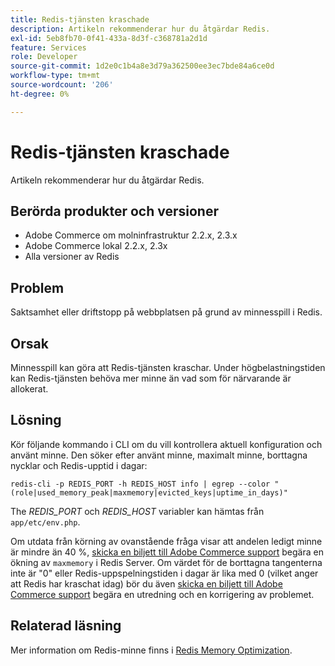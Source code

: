 ```yaml
---
title: Redis-tjänsten kraschade
description: Artikeln rekommenderar hur du åtgärdar Redis.
exl-id: 5eb8fb70-0f41-433a-8d3f-c368781a2d1d
feature: Services
role: Developer
source-git-commit: 1d2e0c1b4a8e3d79a362500ee3ec7bde84a6ce0d
workflow-type: tm+mt
source-wordcount: '206'
ht-degree: 0%

---
```


# Redis-tjänsten kraschade

Artikeln rekommenderar hur du åtgärdar Redis.

## Berörda produkter och versioner

* Adobe Commerce om molninfrastruktur 2.2.x, 2.3.x
* Adobe Commerce lokal 2.2.x, 2.3x
* Alla versioner av Redis

## Problem

Saktsamhet eller driftstopp på webbplatsen på grund av minnesspill i Redis.

## Orsak

Minnesspill kan göra att Redis-tjänsten kraschar. Under högbelastningstiden kan Redis-tjänsten behöva mer minne än vad som för närvarande är allokerat.

## Lösning

Kör följande kommando i CLI om du vill kontrollera aktuell konfiguration och använt minne. Den söker efter använt minne, maximalt minne, borttagna nycklar och Redis-upptid i dagar:

```
redis-cli -p REDIS_PORT -h REDIS_HOST info | egrep --color "(role|used_memory_peak|maxmemory|evicted_keys|uptime_in_days)"
```

The *REDIS\_PORT* och *REDIS\_HOST* variabler kan hämtas från `app/etc/env.php`.

Om utdata från körning av ovanstående fråga visar att andelen ledigt minne är mindre än 40 %, [skicka en biljett till Adobe Commerce support](/help/help-center-guide/help-center/magento-help-center-user-guide.md#submit-ticket) begära en ökning av `maxmemory` i Redis Server. Om värdet för de borttagna tangenterna inte är &quot;0&quot; eller Redis-uppspelningstiden i dagar är lika med 0 (vilket anger att Redis har kraschat idag) bör du även [skicka en biljett till Adobe Commerce support](/help/help-center-guide/help-center/magento-help-center-user-guide.md#submit-ticket) begära en utredning och en korrigering av problemet.

## Relaterad läsning

Mer information om Redis-minne finns i [Redis Memory Optimization](https://redis.io/topics/memory-optimization).
